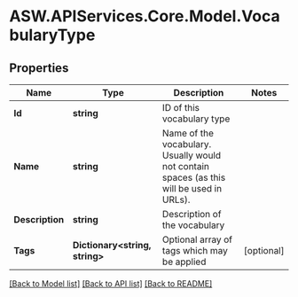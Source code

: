 
# ASW.APIServices.Core.Model.VocabularyType

## Properties

Name | Type | Description | Notes
------------ | ------------- | ------------- | -------------
**Id** | **string** | ID of this vocabulary type | 
**Name** | **string** | Name of the vocabulary. Usually would not contain spaces (as this will be used in URLs). | 
**Description** | **string** | Description of the vocabulary | 
**Tags** | **Dictionary&lt;string, string&gt;** | Optional array of tags which may be applied | [optional] 

[[Back to Model list]](../README.md#documentation-for-models)
[[Back to API list]](../README.md#documentation-for-api-endpoints)
[[Back to README]](../README.md)

